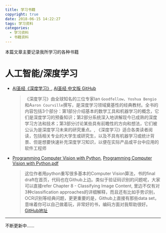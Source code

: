 ```yaml
---
title: 学习书籍
copyright: true
date: 2018-06-15 14:22:27
tags: 学习资料
categories:
  - 学习资料
  - 书籍资料
---
```


本篇文章主要记录我所学习的各种书籍

# 人工智能/深度学习
- [AI圣经《深度学习》](https://exacity.github.io/deeplearningbook-chinese/), [AI圣经 中文版 GitHub](https://github.com/exacity/deeplearningbook-chinese)
  > 《深度学习》由全球知名的三位专家Ian `Goodfellow`、`Yoshua Bengio` 和A`aron Courville`撰写，是深度学习领域奠基性的经典教材。全书的内容包括3个部分：第1部分介绍基本的数学工具和机器学习的概念，它们是深度学习的预备知识；第2部分系统深入地讲解现今已成熟的深度学习方法和技术；第3部分讨论某些具有前瞻性的方向和想法，它们被公认为是深度学习未来的研究重点。, 《深度学习》适合各类读者阅读，包括相关专业的大学生或研究生，以及不具有机器学习或统计背景、但是想要快速补充深度学习知识，以便在实际产品或平台中应用的软件工程师

- [Programming Computer Vision with Python](http://programmingcomputervision.com/), [Programming Computer Vision with Python.pdf](http://programmingcomputervision.com/downloads/ProgrammingComputerVision_CCdraft.pdf)
  > 这位作者用python重写很多基本的Computer Vision算法，书的final draft在首页，代码也在Github上边。类似于验证码识别的问题呢，大家可以直接refer Chapter 8 - Classifying Image Content, 里边不仅有对3种classification approaches的详细解释，而且还有比如手势识别，OCR识别等经典问题，更更重要的是，Github上直接有那些data set，意味着你可以自己做着玩，非常好的书，编码方面对我帮助很好。
  > [GitHub地址](https://github.com/jesolem/PCV)



----
不断更新中......  
